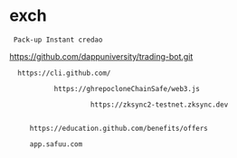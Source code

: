# exch
     Pack-up Instant credao

https://github.com/dappuniversity/trading-bot.git

      https://cli.github.com/
 
               https://ghrepocloneChainSafe/web3.js

                        https://zksync2-testnet.zksync.dev


         https://education.github.com/benefits/offers
         
         app.safuu.com
